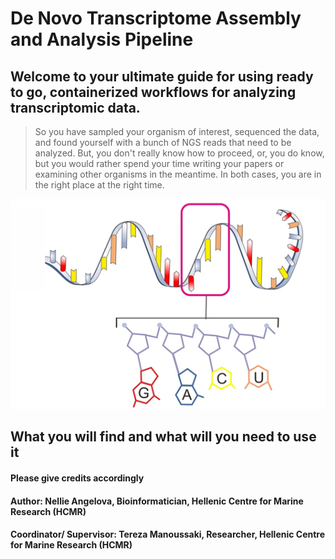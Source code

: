 # **De Novo Transcriptome Assembly and Analysis Pipeline**

## Welcome to your ultimate guide for using ready to go, containerized workflows for analyzing transcriptomic data.

> So you have sampled your organism of interest, sequenced the data, and found yourself with a bunch of NGS reads that need to be analyzed. But, you don't really know how to proceed, or, you do know, but you would rather spend your time writing your papers or examining other organisms in the meantime. In both cases, you are in the right place at the right time.

![From Reads to Genome](/RNA.jpg)

## **What you will find and what will you need to use it**



#### Please give credits accordingly 
#### Author: Nellie Angelova, Bioinformatician, Hellenic Centre for Marine Research (HCMR)
#### Coordinator/ Supervisor: Tereza Manoussaki, Researcher, Hellenic Centre for Marine Research (HCMR)
